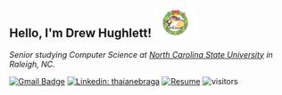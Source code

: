 ## Hello, I'm Drew Hughlett! <img src="media/christmas-corgis.gif" width="75">

_Senior studying Computer Science at [North Carolina State University](https://www.csc.ncsu.edu/) in Raleigh, NC._

[![Gmail Badge](https://img.shields.io/badge/-drewrh04@gmail.com-c14438?style=flat&logo=Gmail&logoColor=white)](mailto:drewrh04@gmail.com "Connect via Email")
[![Linkedin: thaianebraga](https://img.shields.io/badge/-drewhughlett-blue?style=flat-square&logo=Linkedin&logoColor=white&link=https://www.linkedin.com/in/drew-hughlett/)](https://www.linkedin.com/in/drew-hughlett/ "Connect via LinkedIn")
[![Resume](https://img.shields.io/badge/-Resume-success?style=flat-square&https://github.com/drewrh/drewrh/blob/main/media/hughlett-resume.pdf)](https://github.com/drewrh/drewrh/blob/main/media/hughlett-resume.pdf)
![visitors](https://visitor-badge.laobi.icu/badge?page_id=drewrh.drewrh)
